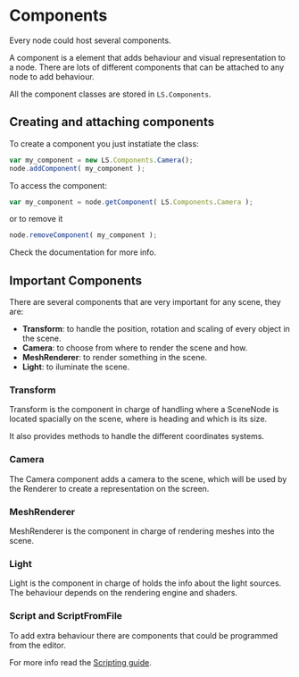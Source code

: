 # Components #

Every node could host several components.

A component is a element that adds behaviour and visual representation to a node. There are lots of different components that can be attached to any node to add behaviour.

All the component classes are stored in ```LS.Components```.

## Creating and attaching components ##

To create a component you just instatiate the class:

```Javascript
var my_component = new LS.Components.Camera();
node.addComponent( my_component );
```

To access the component:
```Javascript
var my_component = node.getComponent( LS.Components.Camera );
```

or to remove it
```Javascript
node.removeComponent( my_component );
```

Check the documentation for more info.

## Important Components ##

There are several components that are very important for any scene, they are:

- **Transform**: to handle the position, rotation and scaling of every object in the scene.
- **Camera**: to choose from where to render the scene and how.
- **MeshRenderer**: to render something in the scene.
- **Light**: to iluminate the scene.

### Transform ##

Transform is the component in charge of handling where a SceneNode is located spacially on the scene, where is heading and which is its size.

It also provides methods to handle the different coordinates systems.

### Camera ##

The Camera component adds a camera to the scene, which will be used by the Renderer to create a representation on the screen.

### MeshRenderer ##

MeshRenderer is the component in charge of rendering meshes into the scene.

### Light ##

Light is the component in charge of holds the info about the light sources. The behaviour depends on the rendering engine and shaders.

### Script and ScriptFromFile ##

To add extra behaviour there are components that could be programmed from the editor.

For more info read the [Scripting guide](scripting.md).
